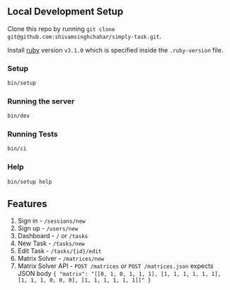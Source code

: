 ## Local Development Setup

Clone this repo by running `git clone git@github.com:shivamsinghchahar/simply-task.git`.

Install [ruby](https://www.ruby-lang.org/en/) version `v3.1.0` which is specified inside the `.ruby-version` file.

### Setup

```bash
bin/setup
```

### Running the server
```bash
bin/dev
```

### Running Tests

```bash
bin/ci
```

### Help

```bash
bin/setup help
```


## Features

1. Sign in - `/sessions/new`
2. Sign up - `/users/new`
3. Dashboard - `/` or `/tasks`
4. New Task - `/tasks/new`
5. Edit Task - `/tasks/{id}/edit`
6. Matrix Solver - `/matrices/new`
7. Matrix Solver API - `POST /matrices` or `POST /matrices.json` expects JSON body `{ "matrix": "[[0, 1, 0, 1, 1, 1], [1, 1, 1, 1, 1, 1],[1, 1, 1, 0, 0, 0], [1, 1, 1, 1, 1, 1]]" }`
